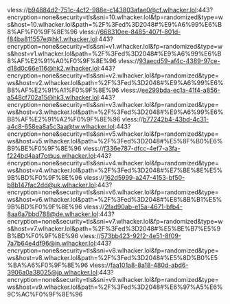 vless://b94884d2-751c-4cf2-988e-c143803afae0@cf.wlhacker.lol:443?encryption=none&security=tls&sni=10.wlhacker.lol&fp=randomized&type=ws&host=10.wlhacker.lol&path=%2F%3Fed%3D2048#%E9%A6%99%E6%B8%AF%F0%9F%8E%96
vless://668310ee-8485-407f-801d-f84ba811557e@hk1.wlhacker.lol:443?encryption=none&security=tls&sni=v1.wlhacker.lol&fp=randomized&type=ws&host=v1.wlhacker.lol&path=%2F%3Fed%3D2048#%E9%A6%99%E6%B8%AF%E2%91%A0%F0%9F%8E%96
vless://93aecd59-af4c-4389-97ce-d18d0c66e116@hk2.wlhacker.lol:443?encryption=none&security=tls&sni=v2.wlhacker.lol&fp=randomized&type=ws&host=v2.wlhacker.lol&path=%2F%3Fed%3D2048#%E9%A6%99%E6%B8%AF%E2%91%A1%F0%9F%8E%96
vless://ee299bda-ec1a-41f4-a856-a548cf702a15@hk3.wlhacker.lol:443?encryption=none&security=tls&sni=v3.wlhacker.lol&fp=randomized&type=ws&host=v3.wlhacker.lol&path=%2F%3Fed%3D2048#%E9%A6%99%E6%B8%AF%E2%91%A2%F0%9F%8E%96
vless://b77242b4-43bd-4c31-a4c8-658ea8a5c3aa@tw.wlhacker.lol:443?encryption=none&security=tls&sni=v5.wlhacker.lol&fp=randomized&type=ws&host=v5.wlhacker.lol&path=%2F%3Fed%3D2048#%E5%8F%B0%E6%B9%BE%F0%9F%8E%96
vless://f336e787-dfcc-4ef7-a3fa-f224bd4aaf7c@us.wlhacker.lol:443?encryption=none&security=tls&sni=v4.wlhacker.lol&fp=randomized&type=ws&host=v4.wlhacker.lol&path=%2F%3Fed%3D2048#%E7%BE%8E%E5%9B%BD%F0%9F%8E%96
vless://162d5999-a247-4153-bf50-b8b147fac2dd@uk.wlhacker.lol:443?encryption=none&security=tls&sni=v6.wlhacker.lol&fp=randomized&type=ws&host=v6.wlhacker.lol&path=%2F%3Fed%3D2048#%E8%8B%B1%E5%9B%BD%F0%9F%8E%96
vless://2fad90ab-e15a-4671-bfb4-8aa6a7bbd788@de.wlhacker.lol:443?encryption=none&security=tls&sni=v7.wlhacker.lol&fp=randomized&type=ws&host=v7.wlhacker.lol&path=%2F%3Fed%3D2048#%E5%BE%B7%E5%9B%BD%F0%9F%8E%96
vless://573bb423-92f2-4e51-8f09-7a7b64e4df96@in.wlhacker.lol:443?encryption=none&security=tls&sni=v8.wlhacker.lol&fp=randomized&type=ws&host=v8.wlhacker.lol&path=%2F%3Fed%3D2048#%E5%8D%B0%E5%BA%A6%F0%9F%8E%96
vless://faa101a8-8a18-480d-abd6-3906a0a38025@jp.wlhacker.lol:443?encryption=none&security=tls&sni=v9.wlhacker.lol&fp=randomized&type=ws&host=v9.wlhacker.lol&path=%2F%3Fed%3D2048#%E6%97%A5%E6%9C%AC%F0%9F%8E%96
